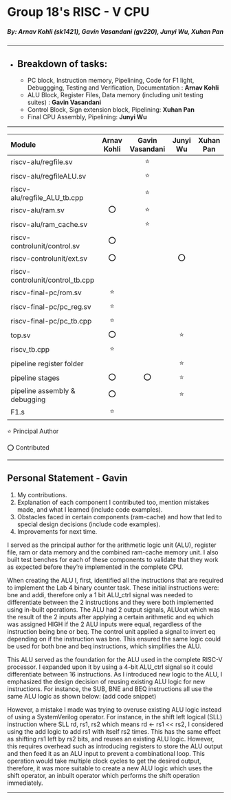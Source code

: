 # Group 18's RISC - V CPU
##### *By: Arnav Kohli (sk1421), Gavin Vasandani (gv220), Junyi Wu, Xuhan Pan*

---
- ## Breakdown of tasks:
    - PC block, Instruction memory, Pipelining, Code for F1 light, Debuggging, Testing and Verification, Documentation : **Arnav Kohli**
    - ALU Block, Register Files, Data memory (including unit testing suites) : **Gavin Vasandani**
    - Control Block, Sign extension block, Pipelining: **Xuhan Pan**
    - Final CPU Assembly, Pipelining: **Junyi Wu**

---

|Module                              |Arnav Kohli    |Gavin Vasandani    |Junyi Wu   |Xuhan Pan  |
|:-----------------------------------|:-------------:|:-----------------:|:---------:|:---------:|
|riscv-alu/regfile.sv                |               |      :star:       |           |           |
|riscv-alu/regfileALU.sv             |               |      :star:       |           |           |
|riscv-alu/regfile_ALU_tb.cpp        |               |      :star:       |           |           |
|riscv-alu/ram.sv                    |      :o:      |      :star:       |           |           |
|riscv-alu/ram_cache.sv              |               |      :star:       |           |           |
|riscv-controlunit/control.sv        |      :o:      |                   |           |           |
|riscv-controlunit/ext.sv            |      :o:      |                   |   :o:     |           |
|riscv-controlunit/control_tb.cpp    |               |                   |           |           |
|riscv-final-pc/rom.sv               |     :star:    |                   |           |           |
|riscv-final-pc/pc_reg.sv            |     :star:    |                   |           |           |
|riscv-final-pc/pc_tb.cpp            |     :star:    |                   |           |           |
|top.sv                              |     :o:       |                   |   :star:  |           |
|riscv_tb.cpp                        |     :star:    |                   |           |           |
|pipeline register folder            |               |                   |   :star:  |           |
|pipeline stages                     |     :o:       |        :o:        |   :star:  |           |
|pipeline assembly & debugging       |     :o:       |                   |   :star:  |           |
|F1.s                                |     :star:    |                   |           |           |

:star: Principal Author

:o: Contributed

---

## Personal Statement - Gavin

1. My contributions.
2. Explanation of each component I contributed too, mention mistakes made, and what I learned (include code examples).
3. Obstacles faced in certain components (ram-cache) and how that led to special design decisions (include code examples).
4. Improvements for next time. 

I served as the principal author for the arithmetic logic unit (ALU), register file, ram or data memory and the combined ram-cache memory unit. I also built test benches for each of these components to validate that they work as expected before they’re implemented in the complete CPU. 

When creating the ALU I, first, identified all the instructions that are required to implement the Lab 4 binary counter task. These initial instructions were: bne and addi, therefore only a 1 bit ALU_ctrl signal was needed to differentiate between the 2 instructions and they were both implemented using in-built operations. The ALU had 2 output signals, ALUout which was the result of the 2 inputs after applying a certain arithmetic and eq which was assigned HIGH if the 2 ALU inputs were equal, regardless of the instruction being bne or beq. The control unit applied a signal to invert eq depending on if the instruction was bne. This ensured the same logic could be used for both bne and beq instructions, which simplifies the ALU.

This ALU served as the foundation for the ALU used in the complete RISC-V processor. I expanded upon it by using a 4-bit ALU_ctrl signal so it could differentiate between 16 instructions. As I introduced new logic to the ALU, I emphasized the design decision of reusing existing ALU logic for new instructions. For instance, the SUB, BNE and BEQ instructions all use the same ALU logic as shown below: (add code snippet)

However, a mistake I made was trying to overuse existing ALU logic instead of using a SystemVerilog operator. For instance, in the shift left logical (SLL) instruction where SLL rd, rs1, rs2 which means rd <- rs1 << rs2, I considered using the add logic to add rs1 with itself rs2 times. This has the same effect as shifting rs1 left by rs2 bits, and reuses an existing ALU logic. However, this requires overhead such as introducing registers to store the ALU output and then feed it as an ALU input to prevent a combinational loop. This operation would take multiple clock cycles to get the desired output, therefore, it was more suitable to create a new ALU logic which uses the shift operator, an inbuilt operator which performs the shift operation immediately.

---



